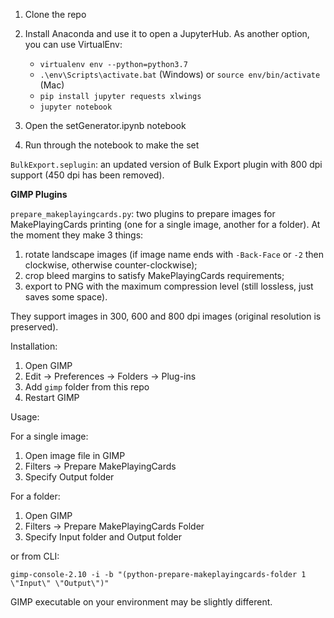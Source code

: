 1. Clone the repo
2. Install Anaconda and use it to open a JupyterHub.  As another option, you can use VirtualEnv:

   - `virtualenv env --python=python3.7`
   - `.\env\Scripts\activate.bat` (Windows) or `source env/bin/activate` (Mac)
   - `pip install jupyter requests xlwings`
   - `jupyter notebook`

3. Open the setGenerator.ipynb notebook
4. Run through the notebook to make the set

`BulkExport.seplugin`: an updated version of Bulk Export plugin with 800 dpi support (450 dpi has been removed).

**GIMP Plugins**

`prepare_makeplayingcards.py`: two plugins to prepare images for MakePlayingCards printing (one for a single image,
another for a folder).  At the moment they make 3 things:

1. rotate landscape images (if image name ends with `-Back-Face` or `-2` then clockwise, otherwise counter-clockwise);
2. crop bleed margins to satisfy MakePlayingCards requirements;
3. export to PNG with the maximum compression level (still lossless, just saves some space).

They support images in 300, 600 and 800 dpi images (original resolution is preserved).

Installation:

1. Open GIMP
2. Edit -> Preferences -> Folders -> Plug-ins
3. Add `gimp` folder from this repo
4. Restart GIMP

Usage:

For a single image:

1. Open image file in GIMP
2. Filters -> Prepare MakePlayingCards
3. Specify Output folder

For a folder:

1. Open GIMP
2. Filters -> Prepare MakePlayingCards Folder
3. Specify Input folder and Output folder

or from CLI:

`gimp-console-2.10 -i -b "(python-prepare-makeplayingcards-folder 1 \"Input\" \"Output\")"`

GIMP executable on your environment may be slightly different.
